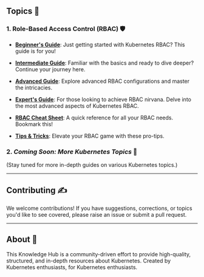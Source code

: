 ## Topics 📘

### 1. Role-Based Access Control (RBAC) 🛡️

- [**Beginner's Guide**](./rbac/beginner.md): Just getting started with Kubernetes RBAC? This guide is for you!
  
- [**Intermediate Guide**](./rbac/intermediate.md): Familiar with the basics and ready to dive deeper? Continue your journey here.

- [**Advanced Guide**](./rbac/advanced.md): Explore advanced RBAC configurations and master the intricacies.

- [**Expert's Guide**](./rbac/expert.md): For those looking to achieve RBAC nirvana. Delve into the most advanced aspects of Kubernetes RBAC.

- [**RBAC Cheat Sheet**](./rbac/cheatsheet.md): A quick reference for all your RBAC needs. Bookmark this!

- [**Tips & Tricks**](./rbac/tips_tricks.md): Elevate your RBAC game with these pro-tips.

### 2. _Coming Soon: More Kubernetes Topics_ 🚀

(Stay tuned for more in-depth guides on various Kubernetes topics.)

---

## Contributing ✍️

We welcome contributions! If you have suggestions, corrections, or topics you'd like to see covered, please raise an issue or submit a pull request.

---

## About 🌌

This Knowledge Hub is a community-driven effort to provide high-quality, structured, and in-depth resources about Kubernetes. Created by Kubernetes enthusiasts, for Kubernetes enthusiasts.
